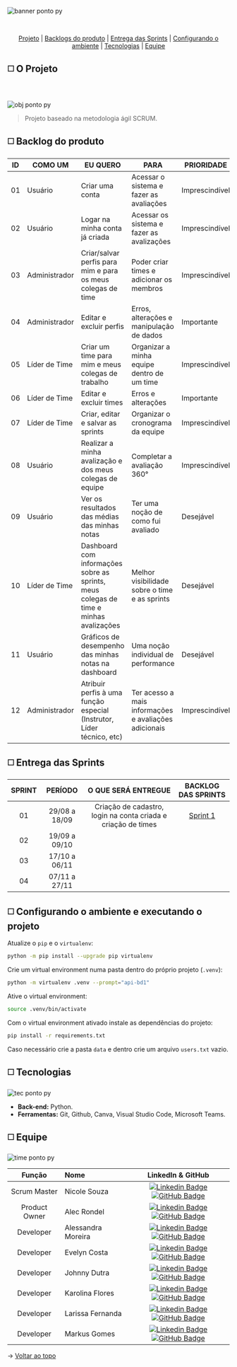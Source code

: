 ![banner ponto py](https://user-images.githubusercontent.com/108769169/190526731-c3f5f358-3294-4701-b0f0-85e26e8d63e9.png)

<br id="topo">
<p align="center">
    <a href="#sobre">Projeto</a>  |
    <a href="#backlogs">Backlogs do produto</a>  |
    <a href="#entrega">Entrega das Sprints</a>  |
    <a href="#configurando">Configurando o ambiente</a>  |
    <a href="#tecnologias">Tecnologias</a>  |
    <a href="#equipe">Equipe</a>
</p>

<span id="sobre">

## :white_medium_square: O Projeto
<br></br>
![obj ponto py](https://user-images.githubusercontent.com/108769169/190527313-125dad18-9fc1-4ba7-9da6-49e733b80377.png)

> Projeto baseado na metodologia ágil SCRUM.

<span id="backlogs">

## :white_medium_square: Backlog do produto

|  **ID**   | **COMO UM** |  **EU QUERO**  | **PARA** | **PRIORIDADE** | **SPRINT** | **STATUS** |
|-------------|-----------------------|-------------------------|-------------------------|---------------------|----------------|-------------------------|
|  01  | Usuário | Criar uma conta | Acessar o sistema e fazer as avaliações | Imprescindível | 1 | **Em desenvolvimento** |
|  02  | Usuário | Logar na minha conta já criada | Acessar os sistema e fazer as avalizações | Imprescindível | 1 | **Em desenvolvimento** |
|  03  | Administrador | Criar/salvar perfis para mim e para os meus colegas de time | Poder criar times e adicionar os membros | Imprescindível | 2 | A iniciar |
|  04  | Administrador | Editar e excluir perfis | Erros, alterações e manipulação de dados | Importante | 2 | A iniciar |
|  05  | Líder de Time | Criar um time para mim e meus colegas de trabalho | Organizar a minha equipe dentro de um time | Imprescindível | 1 | **Em desenvolvimento** |
|  06  | Líder de Time | Editar e excluir times | Erros e alterações | Importante | 2 | A iniciar |
|  07  | Líder de Time | Criar, editar e salvar as sprints | Organizar o cronograma  da equipe | Imprescindível | 2 | A iniciar |
|  08  | Usuário | Realizar a minha avalização e dos meus colegas de equipe | Completar a avaliação 360° | Imprescindível | 2 | A iniciar |
|  09  | Usuário | Ver os resultados das médias das minhas notas | Ter uma noção de como fui avaliado | Desejável | 3 | A iniciar |
|  10  | Líder de Time | Dashboard com informações sobre as sprints, meus colegas de time e minhas avalizações | Melhor visibilidade sobre o time e as sprints | Desejável | 4 | A iniciar |
|  11  | Usuário | Gráficos de desempenho das minhas notas na dashboard | Uma noção individual de performance | Desejável | 4 | A iniciar |
|  12  | Administrador | Atribuir perfis à uma função especial (Instrutor, Líder técnico, etc) | Ter acesso a mais informações e avaliações adicionais | Imprescindível | 3 | A iniciar |

<span id="entrega">

## :white_medium_square: Entrega das Sprints

| **SPRINT** | **PERÍODO**| **O QUE SERÁ ENTREGUE** | **BACKLOG DAS SPRINTS** |
|:-------------:|:-----------------------:|:-------------------------:|:-------------------------:|
|  01  | 29/08 a 18/09 | Criação de cadastro, login na conta criada e criação de times | [Sprint 1](https://github.com/pontopython/api-bd1/wiki/Backlog-da-Sprint#entregas)
|  02  | 19/09 a 09/10 |
|  03  | 17/10 a 06/11 |
|  04  | 07/11 a 27/11 |

<span id="configurando">

## :white_medium_square: Configurando o ambiente e executando o projeto

Atualize o `pip` e o `virtualenv`:
```sh
python -m pip install --upgrade pip virtualenv
```

Crie um virtual environment numa pasta dentro do próprio projeto (`.venv`):
```sh
python -m virtualenv .venv --prompt="api-bd1"
```

Ative o virtual environment:
```sh
source .venv/bin/activate
```

Com o virtual environment ativado instale as dependências do projeto:
```sh
pip install -r requirements.txt
```

Caso necessário crie a pasta `data` e dentro crie um arquivo `users.txt` vazio.

<span id="tecnologias">

## :white_medium_square: Tecnologias
![tec ponto py](https://user-images.githubusercontent.com/108769169/190526798-76a1088a-017a-4a18-9c7c-d77aac51266a.png)
    
- **Back-end:** Python.
- **Ferramentas:** Git, Github, Canva, Visual Studio Code, Microsoft Teams.

<span id="equipe">

## :white_medium_square: Equipe
![time ponto py](https://user-images.githubusercontent.com/108769169/190527834-12083ff1-5dc5-4638-9f26-47056c5833cf.png)

    
|    Função     | Nome                                  |                                                                                                                                                      LinkedIn & GitHub                                                                                                                                                      |
| :-----------: | :------------------------------------ | :-------------------------------------------------------------------------------------------------------------------------------------------------------------------------------------------------------------------------------------------------------------------------------------------------------------------------: |
| Scrum Master | Nicole Souza           |     [![Linkedin Badge](https://img.shields.io/badge/Linkedin-blue?style=flat-square&logo=Linkedin&logoColor=white)](https://www.linkedin.com/in/nicolem-souza/) [![GitHub Badge](https://img.shields.io/badge/GitHub-111217?style=flat-square&logo=github&logoColor=white)](https://github.com/NicSouza)              |
| Product Owner | Alec Rondel           |     [![Linkedin Badge](https://img.shields.io/badge/Linkedin-blue?style=flat-square&logo=Linkedin&logoColor=white)](https://) [![GitHub Badge](https://img.shields.io/badge/GitHub-111217?style=flat-square&logo=github&logoColor=white)](https://github.com/aleclr)              |
| Developer| Alessandra Moreira           |     [![Linkedin Badge](https://img.shields.io/badge/Linkedin-blue?style=flat-square&logo=Linkedin&logoColor=white)](https://www.linkedin.com/in/alessandra-moreira-780b76183) [![GitHub Badge](https://img.shields.io/badge/GitHub-111217?style=flat-square&logo=github&logoColor=white)](https://github.com/Alemoreira-00)              |
| Developer| Evelyn Costa           |     [![Linkedin Badge](https://img.shields.io/badge/Linkedin-blue?style=flat-square&logo=Linkedin&logoColor=white)](https://www.linkedin.com/in/evelynccosta) [![GitHub Badge](https://img.shields.io/badge/GitHub-111217?style=flat-square&logo=github&logoColor=white)](https://github.com/evellyncs)              |
| Developer| Johnny Dutra           |     [![Linkedin Badge](https://img.shields.io/badge/Linkedin-blue?style=flat-square&logo=Linkedin&logoColor=white)](https://www.linkedin.com/in/jnydutra) [![GitHub Badge](https://img.shields.io/badge/GitHub-111217?style=flat-square&logo=github&logoColor=white)](https://github.com/jnydutra)              |
| Developer| Karolina Flores           |     [![Linkedin Badge](https://img.shields.io/badge/Linkedin-blue?style=flat-square&logo=Linkedin&logoColor=white)](https://www.linkedin.com/in/karolina-maria-flores-louren%C3%A7o-426b86169/) [![GitHub Badge](https://img.shields.io/badge/GitHub-111217?style=flat-square&logo=github&logoColor=white)](https://github.com/karolina-flores)              |
| Developer| Larissa Fernanda           |     [![Linkedin Badge](https://img.shields.io/badge/Linkedin-blue?style=flat-square&logo=Linkedin&logoColor=white)](https://www.linkedin.com/in/larissa-reis-693568250/) [![GitHub Badge](https://img.shields.io/badge/GitHub-111217?style=flat-square&logo=github&logoColor=white)](https://github.com/larissa-fernanda)
| Developer| Markus Gomes        |     [![Linkedin Badge](https://img.shields.io/badge/Linkedin-blue?style=flat-square&logo=Linkedin&logoColor=white)](https://www.linkedin.com/) [![GitHub Badge](https://img.shields.io/badge/GitHub-111217?style=flat-square&logo=github&logoColor=white)](https://github.com/markusgomes)


→ [Voltar ao topo](#topo)
